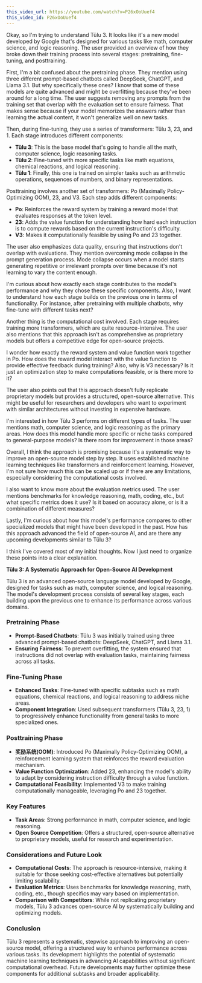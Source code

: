```yaml
---
this_video_url: https://youtube.com/watch?v=P26xOoUuef4
this_video_id: P26xOoUuef4
---
```

<think>
Okay, so I'm trying to understand Tülu 3. It looks like it's a new model developed by Google that's designed for various tasks like math, computer science, and logic reasoning. The user provided an overview of how they broke down their training process into several stages: pretraining, fine-tuning, and posttraining.

First, I'm a bit confused about the pretraining phase. They mention using three different prompt-based chatbots called DeepSeek, ChatGPT, and Llama 3.1. But why specifically these ones? I know that some of these models are quite advanced and might be overfitting because they've been around for a long time. The user suggests removing any prompts from the training set that overlap with the evaluation set to ensure fairness. That makes sense because if your model memorizes the answers rather than learning the actual content, it won't generalize well on new tasks.

Then, during fine-tuning, they use a series of transformers: Tülu 3, 23, and 1. Each stage introduces different components:
- **Tülu 3**: This is the base model that's going to handle all the math, computer science, logic reasoning tasks.
- **Tülu 2**: Fine-tuned with more specific tasks like math equations, chemical reactions, and logical reasoning.
- **Tülu 1**: Finally, this one is trained on simpler tasks such as arithmetic operations, sequences of numbers, and binary representations.

Posttraining involves another set of transformers: Po (Maximally Policy-Optimizing OOM), 23, and V3. Each step adds different components:
- **Po**: Reinforces the reward system by training a reward model that evaluates responses at the token level.
- **23**: Adds the value function for understanding how hard each instruction is to compute rewards based on the current instruction's difficulty.
- **V3**: Makes it computationally feasible by using Po and 23 together.

The user also emphasizes data quality, ensuring that instructions don't overlap with evaluations. They mention overcoming mode collapse in the prompt generation process. Mode collapse occurs when a model starts generating repetitive or irrelevant prompts over time because it's not learning to vary the content enough.

I'm curious about how exactly each stage contributes to the model's performance and why they chose these specific components. Also, I want to understand how each stage builds on the previous one in terms of functionality. For instance, after pretraining with multiple chatbots, why fine-tune with different tasks next?

Another thing is the computational cost involved. Each stage requires training more transformers, which are quite resource-intensive. The user also mentions that this approach isn't as comprehensive as proprietary models but offers a competitive edge for open-source projects.

I wonder how exactly the reward system and value function work together in Po. How does the reward model interact with the value function to provide effective feedback during training? Also, why is V3 necessary? Is it just an optimization step to make computations feasible, or is there more to it?

The user also points out that this approach doesn't fully replicate proprietary models but provides a structured, open-source alternative. This might be useful for researchers and developers who want to experiment with similar architectures without investing in expensive hardware.

I'm interested in how Tülu 3 performs on different types of tasks. The user mentions math, computer science, and logic reasoning as the primary areas. How does this model handle more specific or niche tasks compared to general-purpose models? Is there room for improvement in those areas?

Overall, I think the approach is promising because it's a systematic way to improve an open-source model step by step. It uses established machine learning techniques like transformers and reinforcement learning. However, I'm not sure how much this can be scaled up or if there are any limitations, especially considering the computational costs involved.

I also want to know more about the evaluation metrics used. The user mentions benchmarks for knowledge reasoning, math, coding, etc., but what specific metrics does it use? Is it based on accuracy alone, or is it a combination of different measures?

Lastly, I'm curious about how this model's performance compares to other specialized models that might have been developed in the past. How has this approach advanced the field of open-source AI, and are there any upcoming developments similar to Tülu 3?

I think I've covered most of my initial thoughts. Now I just need to organize these points into a clear explanation.
</think>

**Tülu 3: A Systematic Approach for Open-Source AI Development**

Tülu 3 is an advanced open-source language model developed by Google, designed for tasks such as math, computer science, and logical reasoning. The model's development process consists of several key stages, each building upon the previous one to enhance its performance across various domains.

### **Pretraining Phase**
- **Prompt-Based Chatbots**: Tülu 3 was initially trained using three advanced prompt-based chatbots: DeepSeek, ChatGPT, and Llama 3.1.
- **Ensuring Fairness**: To prevent overfitting, the system ensured that instructions did not overlap with evaluation tasks, maintaining fairness across all tasks.

### **Fine-Tuning Phase**
- **Enhanced Tasks**: Fine-tuned with specific subtasks such as math equations, chemical reactions, and logical reasoning to address niche areas.
- **Component Integration**: Used subsequent transformers (Tülu 3, 23, 1) to progressively enhance functionality from general tasks to more specialized ones.

### **Posttraining Phase**
- **奖励系统(OOM)**: Introduced Po (Maximally Policy-Optimizing OOM), a reinforcement learning system that reinforces the reward evaluation mechanism.
- **Value Function Optimization**: Added 23, enhancing the model's ability to adapt by considering instruction difficulty through a value function.
- **Computational Feasibility**: Implemented V3 to make training computationally manageable, leveraging Po and 23 together.

### **Key Features**
- **Task Areas**: Strong performance in math, computer science, and logic reasoning.
- **Open Source Competition**: Offers a structured, open-source alternative to proprietary models, useful for research and experimentation.

### **Considerations and Future Look**
- **Computational Costs**: The approach is resource-intensive, making it suitable for those seeking cost-effective alternatives but potentially limiting scalability.
- **Evaluation Metrics**: Uses benchmarks for knowledge reasoning, math, coding, etc., though specifics may vary based on implementation.
- **Comparison with Competitors**: While not replicating proprietary models, Tülu 3 advances open-source AI by systematically building and optimizing models.

### **Conclusion**
Tülu 3 represents a systematic, stepwise approach to improving an open-source model, offering a structured way to enhance performance across various tasks. Its development highlights the potential of systematic machine learning techniques in advancing AI capabilities without significant computational overhead. Future developments may further optimize these components for additional subtasks and broader applicability.
